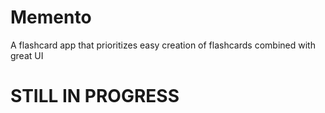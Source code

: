 # Memento
A flashcard app that prioritizes easy creation of flashcards combined with great UI

# STILL IN PROGRESS
